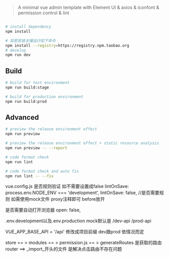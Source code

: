 
> A minimal vue admin template with Element UI & axios & iconfont & permission control & lint

```bash

# install dependency
npm install

# 如若安装太慢运行如下命令
npm install --registry=https://registry.npm.taobao.org
# develop
npm run dev
```

## Build

```bash
# build for test environment
npm run build:stage

# build for production environment
npm run build:prod
```

## Advanced

```bash
# preview the release environment effect
npm run preview

# preview the release environment effect + static resource analysis
npm run preview -- --report

# code format check
npm run lint

# code format check and auto fix
npm run lint -- --fix
```

vue.config.js 
   是否规则验证 如不需要设置成false
  lintOnSave: process.env.NODE_ENV === 'development', 
  lintOnSave: false, //是否需要规则
   如需使用mock文件 
   proxy注释即可 
   before放开



  是否需要自动打开浏览器 
  open: false,

  .env.development以及.env.production 
   mock默认是 /dev-api  /prod-api

  VUE_APP_BASE_API = '/api'  修改成项目前缀 dev跟prod 依情况而定

  store == > modules == > permission.js == > generateRoutes 是获取的路由
  router ==> _import_开头的文件  是解决点击路由不存在问题 
